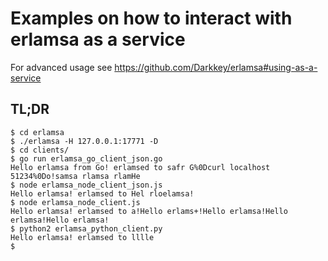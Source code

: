 # Examples on how to interact with erlamsa as a service

For advanced usage see https://github.com/Darkkey/erlamsa#using-as-a-service 

## TL;DR

```
$ cd erlamsa
$ ./erlamsa -H 127.0.0.1:17771 -D
$ cd clients/
$ go run erlamsa_go_client_json.go
Hello erlamsa from Go! erlamsed to safr G%0Dcurl localhost 51234%0Do!samsa rlamsa rlamHe
$ node erlamsa_node_client_json.js
Hello erlamsa! erlamsed to Hel rloelamsa!
$ node erlamsa_node_client.js
Hello erlamsa! erlamsed to a!Hello erlams+!Hello erlamsa!Hello erlamsa!Hello erlamsa!
$ python2 erlamsa_python_client.py
Hello erlamsa! erlamsed to lllle
$
```
